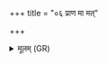 +++
title = "०६ प्राण मा मत्"

+++
<details><summary>मूलम् (GR)</summary>

प्राण मा मत् पर्यावृतो +++(Bhatt. māvat)+++  
न मद् अन्यो भविष्यसि । +++(Bhatt. vadanyo)+++  
अपां गर्भम् इव जीवसे  
प्राण बध्नामि त्वा मयि ॥
</details>